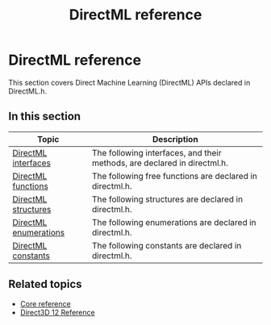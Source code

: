 ﻿---
title: DirectML reference
description: This section covers Direct Machine Learning (DirectML) APIs declared in DirectML.h.
ms.localizationpriority: low
ms.topic: article
ms.date: 04/19/2019
ms.custom: 19H1
---

# DirectML reference

This section covers Direct Machine Learning (DirectML) APIs declared in DirectML.h.

## In this section

| Topic | Description |
|-|-|
| [DirectML interfaces](direct3d-directml-interfaces.md) | The following interfaces, and their methods, are declared in directml.h. |
| [DirectML functions](direct3d-directml-functions.md) | The following free functions are declared in directml.h. |
| [DirectML structures](direct3d-directml-structures.md) | The following structures are declared in directml.h. |
| [DirectML enumerations](direct3d-directml-enumerations.md) | The following enumerations are declared in directml.h. |
| [DirectML constants](direct3d-directml-constants.md) | The following constants are declared in directml.h. |

## Related topics

* [Core reference](direct3d-12-core-reference.md)
* [Direct3D 12 Reference](direct3d-12-reference.md)
